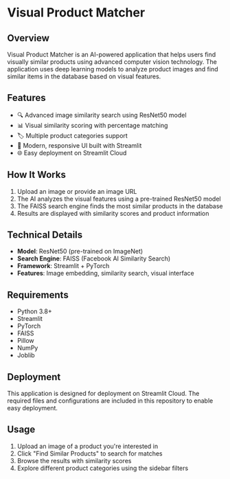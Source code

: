 # Visual Product Matcher

## Overview

Visual Product Matcher is an AI-powered application that helps users find visually similar products using advanced computer vision technology. The application uses deep learning models to analyze product images and find similar items in the database based on visual features.

## Features

- 🔍 Advanced image similarity search using ResNet50 model
- 📊 Visual similarity scoring with percentage matching
- 🏷️ Multiple product categories support
- 🎨 Modern, responsive UI built with Streamlit
- 🌐 Easy deployment on Streamlit Cloud

## How It Works

1. Upload an image or provide an image URL
2. The AI analyzes the visual features using a pre-trained ResNet50 model
3. The FAISS search engine finds the most similar products in the database
4. Results are displayed with similarity scores and product information

## Technical Details

- **Model**: ResNet50 (pre-trained on ImageNet)
- **Search Engine**: FAISS (Facebook AI Similarity Search)
- **Framework**: Streamlit + PyTorch
- **Features**: Image embedding, similarity search, visual interface

## Requirements

- Python 3.8+
- Streamlit
- PyTorch
- FAISS
- Pillow
- NumPy
- Joblib

## Deployment

This application is designed for deployment on Streamlit Cloud. The required files and configurations are included in this repository to enable easy deployment.

## Usage

1. Upload an image of a product you're interested in
2. Click "Find Similar Products" to search for matches
3. Browse the results with similarity scores
4. Explore different product categories using the sidebar filters

